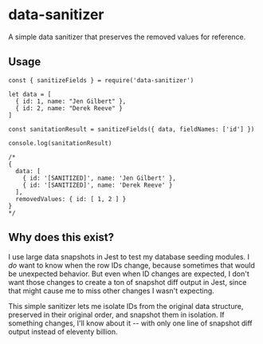 # data-sanitizer

A simple data sanitizer that preserves the removed values for reference.

## Usage

```
const { sanitizeFields } = require('data-sanitizer')

let data = [
  { id: 1, name: "Jen Gilbert" },
  { id: 2, name: "Derek Reeve" }
]

const sanitationResult = sanitizeFields({ data, fieldNames: ['id'] })

console.log(sanitationResult)

/*
{
  data: [
    { id: '[SANITIZED]', name: 'Jen Gilbert' },
    { id: '[SANITIZED]', name: 'Derek Reeve' }
  ],
  removedValues: { id: [ 1, 2 ] }
}
*/
```

## Why does this exist?

I use large data snapshots in Jest to test my database seeding modules. I *do* want to know when the row IDs change, because sometimes that would be unexpected behavior. But even when ID changes are expected, I don't want those changes to create a ton of snapshot diff output in Jest, since that might cause me to miss other changes I wasn't expecting.

This simple sanitizer lets me isolate IDs from the original data structure, preserved in their original order, and snapshot them in isolation. If something changes, I'll know about it -- with only one line of snapshot diff output instead of eleventy billion.